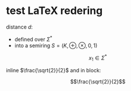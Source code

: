 # test LaTeX redering

distance $`d`$:
- defined over $`\Sigma^*`$ 
- into a semiring  $S = ( K, \oplus, \otimes, 0, 1)$

```math
x_1 \in \Sigma^*
```


inline $\frac{\sqrt{2}}{2}$
and in block:

```math
\frac{\sqrt{2}}{2}
```
